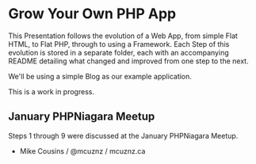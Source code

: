 # Grow Your Own PHP App #

This Presentation follows the evolution of a Web App, from simple Flat HTML, to
Flat PHP, through to using a Framework.  Each Step of this evolution is stored
in a separate folder, each with an accompanying README detailing what changed
and improved from one step to the next.

We'll be using a simple Blog as our example application.

This is a work in progress.

## January PHPNiagara Meetup ##
Steps 1 through 9 were discussed at the January PHPNiagara Meetup.

- Mike Cousins / @mcuznz / mcuznz.ca
